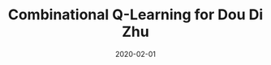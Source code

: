 ---
title: "Combinational Q-Learning for Dou Di Zhu"
collection: publications
permalink: /publications/doudizhu
excerpt: 'In this paper, we study a special class of Asian popular card games called Dou Di Zhu, in which two adversarial groups of agents must consider numerous card combinations at each time step, leading to huge number of actions. We propose a novel method to handle combinatorial actions, which we call combinational Q-learning (CQL). We employ a two-stage network to reduce action space and also leverage order-invariant max-pooling operations to extract relationships between primitive actions.'
date: '2020-02-01'
venue: 'AIIDE'
image: '/images/doudizhu.png'
arxiv: 'https://arxiv.org/abs/1901.08925'
code: 'https://github.com/qq456cvb/doudizhu-C'
weight: 10
citation: 'You, Y., Li, L., Guo, B., Wang, W., & Lu, C. (2019). Combinational Q-Learning for Dou Di Zhu. arXiv preprint arXiv:1901.08925.'
authors: 'Yang You, Liangwei Li, Baisong Guo, Weiming Wang, Cewu Lu'
---